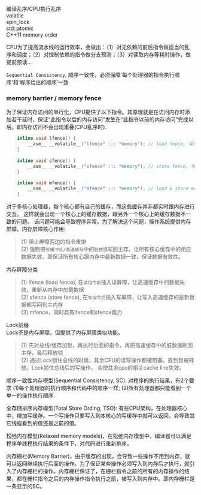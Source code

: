 编译乱序/CPU执行乱序 <br/>
volatile <br/>
spin_lock<br/>
std::atomic <br/>
C++11 memory order <br/>


CPU为了提高流水线的运行效率，会做出：（1）对无依赖的前后指令做适当的乱序和调度；（2）对控制依赖的指令做分支预测；（3）对读取内存等耗时操作，做提前预读...

`Sequential Consistency`, 顺序一致性，必须保障'每个处理器的指令执行顺序'和'程序给出的顺序'一致



### memory barrier / memory fence

为了保证内存访问的串行化，CPU提供了以下指令。其原理就是在访问内存时添加若干延时，保证“此指令以后的内存访问”发生在“此指令以前的内存访问”完成以后。即内存访问不会出现重叠(CPU乱序时).

```cpp
    inline void lfence() {
        __asm__ __volatile__("lfence" ::: "memory"); // load fence, 读串行
    }
    
    inline void sfence() {
        __asm__ __volatile__("sfence" ::: "memory"); // store fence, 写串行
    }
    
    inline void mfence() {
        __asm__ __volatile__("mfence" ::: "memory"); // load & store memory fence, 读写都串行
    }
```

对于多核心处理器，每个核心都有自己的缓存，而这些缓存并非都实时跟内存进行交互。
这样就会出现一个核心上的缓存数据，跟另外一个核心上的缓存数据不一致的问题。
该问题可能会导致程序异常。为了解决这个问题，操作系统提供内存屏障。内存屏障核心作用: <br/>
> (1) 阻止屏障两边的指令重排 <br/>
> (2) 强制把`写缓冲区/高速缓存`中的`脏数据`写回主存，让所有核心缓存中的相应数据失效。即保证所有核心跟内存中最新数据一致，保证数据有效性。<br/>

内存屏障分类 <br/>
> (1) lfence (load fence), 在`读指令前`插入读屏障，让高速缓存中的数据失效，重新从内存中加载数据 <br/>
> (2) sfence (store fence), 在`写指令后`插入写屏障，让写入高速缓存的最新数据都写回到主内存 <br/>
> (3) mfence，同时具有lfence和sfence能力 <br/>

Lock前缀 <br/>
Lock不是内存屏障，但提供了内存屏障类似功能。<br/>
> (1) 先对总线/缓存加锁，再执行后面的指令，再把高速缓存中的脏数据刷回主存，最后释放锁 <br/>
> (2) 通过Lock锁住总线的时候，其余CPU的读写操作都被阻塞，直到锁被释放。Lock锁住总线后的写操作，
会使其余cpu的相关cache line失效。<br/>


顺序一致性内存模型(Sequential Consistency, SC): 对程序的执行结果，有2个要求 (1)每个处理器的执行顺序和代码中的顺序一样; (2)所有处理器都只能看到一个单一的操作执行顺序.

全存储排序内存模型(Total Store Ording, TSO): 有些CPU架构，在处理器核心中，增加写缓存。一个写操作只要写入到本核心的写缓存中就可以返回。会导致其它线程看到的值还是之前的值。

松弛内存模型(Relaxed memory models)，在松弛内存模型中，编译器可以满足程序单线程执行结果的条件下，对代码进行重新排序。

内存栅栏(Memory Barrier)，由于缓存的出现，会导致一些操作不用到内存，就可以返回继续执行后面的操作。为了保证某些操作必须写入到内存后才执行，就引入了内存栅栏的操作。内存栅栏保证了，在栅栏指令之前的所有的内存操作的结果，都在栅栏指令之后的内存操作指令执行之前，被写入到内存中。即内存栅栏是一条显示的SC。
